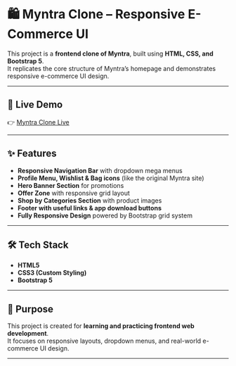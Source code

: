 # 🛍️ Myntra Clone – Responsive E-Commerce UI

This project is a **frontend clone of Myntra**, built using **HTML, CSS, and Bootstrap 5**.  
It replicates the core structure of Myntra’s homepage and demonstrates responsive e-commerce UI design.

---

## 🚀 Live Demo  
👉 [Myntra Clone Live](https://manthan-bhegade7781.github.io/myntra-clone-main/)

---

## ✨ Features
- **Responsive Navigation Bar** with dropdown mega menus  
- **Profile Menu, Wishlist & Bag icons** (like the original Myntra site)  
- **Hero Banner Section** for promotions  
- **Offer Zone** with responsive grid layout  
- **Shop by Categories Section** with product images  
- **Footer with useful links & app download buttons**  
- **Fully Responsive Design** powered by Bootstrap grid system  

---

## 🛠️ Tech Stack
- **HTML5**  
- **CSS3 (Custom Styling)**  
- **Bootstrap 5**  

---

## 📌 Purpose
This project is created for **learning and practicing frontend web development**.  
It focuses on responsive layouts, dropdown menus, and real-world e-commerce UI design.

---
